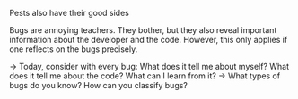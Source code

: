 Pests also have their good sides

Bugs are annoying teachers. They bother, but they also reveal important information about the developer and the code. However, this only applies if one reflects on the bugs precisely.

-> Today, consider with every bug: What does it tell me about myself? What does it tell me about the code? What can I learn from it?
-> What types of bugs do you know? How can you classify bugs?
